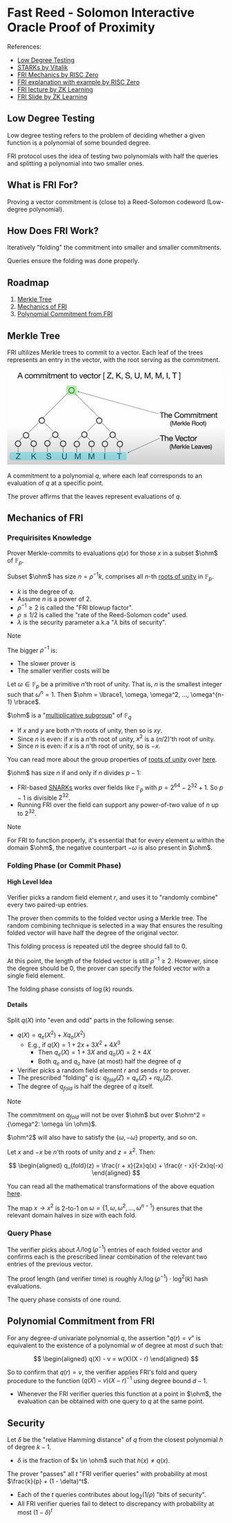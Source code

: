 # Fast Reed - Solomon Interactive Oracle Proof of Proximity

References:

+ [Low Degree Testing](https://medium.com/starkware/low-degree-testing-f7614f5172db)
+ [STARKs by Vitalik](https://vitalik.eth.limo/general/2017/11/22/starks_part_2.html)
+ [FRI Mechanics by RISC Zero](https://www.youtube.com/watch?v=wqRuoyH3Mqk&t=1032s&ab_channel=RISCZero)
+ [FRI explanation with example by RISC Zero](https://dev.risczero.com/proof-system/stark-by-hand#lesson-11-fri-protocol-commit-phase)
+ [FRI lecture by ZK Learning](https://www.youtube.com/watch?v=A3edAQDPnDY&ab_channel=Blockchain-Web3MOOCs)
+ [FRI Slide by ZK Learning](https://zk-learning.org/assets/lecture8.pdf)

## Low Degree Testing

Low degree testing refers to the problem of deciding whether a given function is a polynomial of some bounded degree.

FRI protocol uses the idea of testing two polynomials with half the queries and splitting a polynomial into two smaller ones.

## What is FRI For?

Proving a vector commitment is (close to) a Reed-Solomon codeword (Low-degree polynomial).

## How Does FRI Work?

Iteratively "folding" the commitment into smaller and smaller commitments.

Queries ensure the folding was done properly.

## Roadmap

1. [Merkle Tree](fri.md#Merkle%20Tree)
2. [Mechanics of FRI](fri.md#Mechanics%20of%20FRI)
3. [Polynomial Commitment from FRI](fri.md#Polynomial%20Commitment%20from%20FRI)

## Merkle Tree

FRI ultilizes Merkle trees to commit to a vector. Each leaf of the trees represents an entry in the
vector, with the root serving as the commitment.

![merkle_tree.png](attachments/merkle_tree.png)

A commitment to a polynomial $q$, where each leaf corresponds to an evaluation of $q$ at a specific point.

The prover affirms that the leaves represent evaluations of $q$.

## Mechanics of FRI

### Prequirisites Knowledge

Prover Merkle-commits to evaluations $q(x)$ for those $x$ in a subset $\ohm$ of $\mathbb{F}_p$.

Subset $\ohm$ has size $n = \rho^{-1}k$, comprises all $n$-th [roots of unity](../docs/plonk.md#Roots%20of%20Unity) in $\mathbb{F}_p$.

+ $k$ is the degree of $q$.
+ Assume $n$ is a power of 2.
+ $\rho^{-1} \geq 2$ is called the "FRI blowup factor".
+ $\rho \leq 1/2$ is called the "rate of the Reed-Solomon code" used.
+ $\lambda$ is the security parameter a.k.a "$\lambda$ bits of security".

> [!NOTE]
> The bigger $\rho^{-1}$ is:
>
> + The slower prover is
> + The smaller verifier costs will be

Let $\omega \in \mathbb{F}_p$ be a primitive $n$'th root of unity. That
is, $n$ is the smallest integer such that $\omega^n = 1$. Then $\ohm = \lbrace1, \omega, \omega^2, ..., \omega^{n-1} \rbrace$.

$\ohm$ is a "[multiplicative subgroup](https://en.wikipedia.org/wiki/Multiplicative_group)" of $\mathbb{F}_q$

+ If $x$ and $y$ are both $n$'th roots of unity, then so is $xy$.
+ Since $n$ is even: if $x$ is a $n$'th root of unity, $x^2$ is a ($n/2$)'th root of unity.
+ Since $n$ is even: if $x$ is a $n$'th root of unity, so is $-x$.

You can read more about the group properties
of [roots of unity](../docs/plonk.md#Roots%20of%20Unity) over [here](https://en.wikipedia.org/wiki/Root_of_unity#Group_properties).

$\ohm$ has size $n$ if and only if $n$ divides $p - 1$:

+ FRI-based [SNARKs](../terms/zkSNARK.md) works over fields like $\mathbb{F}_p$
 with $p = 2^{64} - 2^{32} + 1$. So $p - 1$ is divisible $2^{32}$.
+ Running FRI over the field can support any power-of-two value of $n$ up to $2^{32}$.

> [!NOTE]
> For FRI to function properly, it's essential that for every element $\omega$ within the domain
$\ohm$, the negative counterpart $-\omega$ is also present in $\ohm$.
>
### Folding Phase (or Commit Phase)

#### High Level Idea

Verifier picks a random field element $r$, and uses it to "randomly combine" every two paired-up entries.

The prover then commits to the folded vector using a Merkle tree. The random combining
technique is selected in a way that ensures the resulting folded vector will have half the degree of the original vector.

This folding process is repeated util the degree should fall to 0.

At this point, the length of the folded vector is still $\rho^{-1} \geq 2$. However, since the degree should
be 0, the prover can specify the folded vector with a single field element.

The folding phase consists of $\log(k)$ rounds.

#### Details

Split $q(X)$ into "even and odd" parts in the following sense:

+ $q(X) = q_e(X^2) + Xq_o(X^2)$
  + E.g., if $q(X) = 1 + 2x + 3X^2 + 4X^3$
    + Then $q_e(X) = 1 + 3X$ and $q_o(X) = 2 + 4X$
    + Both $q_e$ and $q_o$ have (at most) half the degree of $q$
+ Verifier picks a random field element $r$ and sends $r$ to prover.
+ The prescribed "folding" $q$ is: $q_{fold}(Z) = q_e(Z) + rq_o(Z)$.
+ The degree of $q_{fold}$ is half the degree of $q$ itself.

> [!NOTE]
>
> The commitment on $q_{fold}$ will not be over $\ohm$ but over $\ohm^2 = {\omega^2: \omega \in \ohm}$.
>
> $\ohm^2$ will also have to satisfy the $\lbrace \omega, -\omega \rbrace$ property, and so on.

Let $x$ and $-x$ be $n$'th roots of unity and $z = x^2$. Then:

$$
\begin{aligned}
q_{fold}(z) = \frac{r + x}{2x}q(x) + \frac{r - x}{-2x}q(-x)
\end{aligned}
$$

You can read all the mathematical
transformations of the above equation [here](https://dev.risczero.com/proof-system/stark-by-hand#the-heavy-algebra).

The map $x \to x^2$ is 2-to-1 on $\omega = \lbrace1, \omega, \omega^2, ..., \omega^{n-1}\rbrace$ ensures that the relevant
domain halves in size with each fold.

### Query Phase

The verifier picks about $\lambda / \log(\rho^{-1})$ entries of each folded vector and confirms each is the
prescribed linear combination of the relevant two entries of the previous vector.

The proof length (and verifier time) is roughly $\lambda / \log(\rho^{-1}) \cdot \log^2(k)$ hash evaluations.

The query phase consists of one round.

## Polynomial Commitment from FRI

For any degree-$d$ univariate polynomial $q$, the assertion "$q(r) = v$" is equivalent to the
existence of a polynomial $w$ of degree at most $d$ such that:

$$
\begin{aligned}
q(X) - v = w(X)(X - r)
\end{aligned}
$$

So to confirm that $q(r) = v$, the verifier applies FRI's fold and query procedure to the function
$(q(X) - v)(X - r)^{-1}$ using degree bound $d-1$.

+ Whenever the FRI verifier queries this function at a point in $\ohm$, the evaluation can
 be obtained with one query to $q$ at the same point.

## Security

Let $\delta$ be the "relative Hamming distance" of $q$ from the closest polynomial $h$ of degree $k - 1$.

+ $\delta$ is the fraction of $x \in \ohm$ such that $h(x) \neq q(x)$.

The prover "passes" all $t$ "FRI verifier queries" with probability at most $\frac{k}{p} + (1 - \delta)^t$.

+ Each of the $t$ queries contributes about $\log_2(1/\rho)$ "bits of security".
+ All FRI verifier queries fail to detect to discrepancy with probability at most $(1 - \delta)^t$
